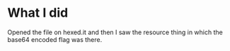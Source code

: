 # What I did
Opened the file on hexed.it and then I saw the resource thing in which the base64 encoded flag was there. 
